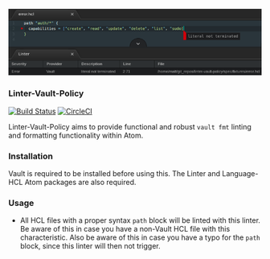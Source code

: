 ![Preview](https://raw.githubusercontent.com/mschuchard/linter-vault-policy/master/linter_vault_policy.png)

### Linter-Vault-Policy
[![Build Status](https://travis-ci.com/mschuchard/linter-vault-policy.svg?branch=master)](https://travis-ci.com/mschuchard/linter-vault-policy)
[![CircleCI](https://circleci.com/gh/mschuchard/linter-vault-policy.svg?style=svg)](https://circleci.com/gh/mschuchard/linter-vault-policy)

Linter-Vault-Policy aims to provide functional and robust `vault fmt` linting and formatting functionality within Atom.

### Installation
Vault is required to be installed before using this. The Linter and Language-HCL Atom packages are also required.

### Usage
- All HCL files with a proper syntax `path` block will be linted with this linter. Be aware of this in case you have a non-Vault HCL file with this characteristic. Also be aware of this in case you have a typo for the `path` block, since this linter will then not trigger.
